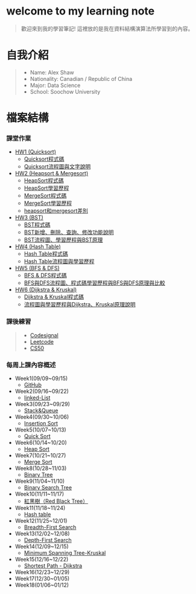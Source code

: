 # welcome to my learning note
> 歡迎來到我的學習筆記! 
> 這裡放的是我在資料結構演算法所學習到的內容。

# 自我介紹
> * Name: Alex Shaw
> * Nationality: Canadian / Republic of China
> * Major: Data Science
> * School: Soochow University  

# 檔案結構
### 課堂作業
- [HW1 (Quicksort)](HW1)
  - [Quicksort程式碼](HW1/QuickSort.ipynb)
  - [Quicksort流程圖與文字說明](HW1/README.md)
- [HW2 (Heapsort & Mergesort)](HW2)
  - [HeapSort程式碼](HW2/heapsort_06170131.py)
  - [HeapSort學習歷程](HW2/HeapSort學習歷程.md)
  - [MergeSort程式碼](HW2/mergesort_06170131.py)
  - [MergeSort學習歷程](HW2/MergeSort學習歷程.md)
  - [heapsort和mergesort差別](HW2/heapsort和mergesort差別.md)
- [HW3 (BST)](HW3)
  - [BST程式碼](HW3/binary_search_tree_06170131.py)
  - [BST新增、刪除、查詢、修改功能說明](https://github.com/yulin871030/my-learning-note/blob/master/HW3/Binary%20Search%20Tree%20%E6%96%B0%E5%A2%9E%E3%80%81%E5%88%AA%E9%99%A4%E3%80%81%E6%9F%A5%E8%A9%A2%E3%80%81%E4%BF%AE%E6%94%B9%E5%8A%9F%E8%83%BD%E8%AA%AA%E6%98%8E.md)
  - [BST流程圖、學習歷程與BST原理](https://github.com/yulin871030/my-learning-note/blob/master/HW3/Binary%20Search%20Tree%20%E6%B5%81%E7%A8%8B%E5%9C%96%E3%80%81%E5%AD%B8%E7%BF%92%E6%AD%B7%E7%A8%8B%E8%88%87BST%E5%8E%9F%E7%90%86.md)
- [HW4 (Hash Table)](HW4)
  - [Hash Table程式碼](HW4/hash_table_06170131.py)
  - [Hash Table流程圖與學習歷程](HW4/流程圖與學習歷程與Hash原理解釋.md)
- [HW5 (BFS & DFS)](HW5)
  - [BFS & DFS程式碼](HW5/BFS_06170131.py)
  - [BFS與DFS流程圖、程式碼學習歷程與BFS與DFS原理與比較](https://github.com/yulin871030/my-learning-note/blob/master/HW5/BFS%E8%88%87DFS%E6%B5%81%E7%A8%8B%E5%9C%96%E3%80%81%E7%A8%8B%E5%BC%8F%E7%A2%BC%E5%AD%B8%E7%BF%92%E6%AD%B7%E7%A8%8B%E8%88%87BFS%E8%88%87DFS%E5%8E%9F%E7%90%86%E8%88%87%E6%AF%94%E8%BC%83.md)
- [HW6 (Dijkstra & Kruskal)](HW6)
  - [Dijkstra & Kruskal程式碼](HW6/Dijkstra_06170131.py)
  - [流程圖與學習歷程與Dijkstra、Kruskal原理說明](https://github.com/yulin871030/my-learning-note/blob/master/HW6/%E6%B5%81%E7%A8%8B%E5%9C%96%E8%88%87%E5%AD%B8%E7%BF%92%E6%AD%B7%E7%A8%8B%E8%88%87Dijkstra%E3%80%81Kruskal%E5%8E%9F%E7%90%86%E8%AA%AA%E6%98%8E.md)

### 課後練習
> * [Codesignal](Codesignal)
> * [Leetcode](Leetcode)
> * [CS50](CS50)
### 每周上課內容概述
- Week1(09/09~09/15)
  - [GitHub](classnote/week1.md)
- Week2(09/16~09/22)
  - [linked-List](classnote/week2.md)
- Week3(09/23~09/29)
  - [Stack&Queue](classnote/week3.md)
- Week4(09/30~10/06)
  - [Insertion Sort](classnote/week4.md)
- Week5(10/07~10/13)
  - [Quick Sort](classnote/week5.md)
- Week6(10/14~10/20)
  - [Heap Sort](classnote/week6.md)
- Week7(10/21~10/27)
  - [Merge Sort](classnote/week7.md)
- Week8(10/28~11/03)
  - [Binary Tree](classnote/week8.md)
- Week9(11/04~11/10)
  - [Binary Search Tree](classnote/week9.md)
- Week10(11/11~11/17)
  - [紅黑樹（Red Black Tree）](classnote/week10.md)
- Week11(11/18~11/24)
  - [Hash table](classnote/week11.md)
- Week12(11/25~12/01)
  - [Breadth-First Search](classnote/week12.md)
- Week13(12/02~12/08)
  - [Depth-First Search](classnote/week13.md)
- Week14(12/09~12/15)
  - [Minimum Spanning Tree-Kruskal](classnote/week14.md)
- Week15(12/16~12/22)
  - [Shortest Path - Dijkstra](classnote/week15.md)
- Week16(12/23~12/29)
- Week17(12/30~01/05)
- Week18(01/06~01/12)




